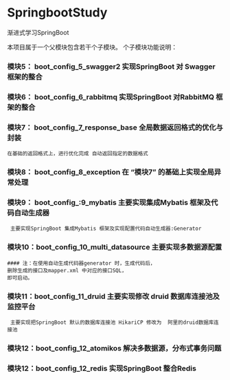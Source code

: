# SpringbootStudy
渐进式学习SpringBoot

本项目属于一个父模块包含若干个子模块。
个子模块功能说明：

### 模块5： boot_config_5_swagger2 实现SpringBoot 对 Swagger 框架的整合

### 模块6： boot_config_6_rabbitmq 实现SpringBoot 对RabbitMQ 框架的整合

### 模块7： boot_config_7_response_base 全局数据返回格式的优化与封装
```aidl
在基础的返回格式上，进行优化完成 自动返回指定的数据格式
```

### 模块8： boot_config_8_exception 在 “模块7” 的基础上实现全局异常处理

### 模块9： boot_config_:9_mybatis  主要实现集成Mybatis 框架及代码自动生成器
```aidl
 主要实现SpringBoot 集成Mybatis 框架及实现配置代码自动生成器:Generator
```

### 模块10：boot_config_10_multi_datasource  主要实现多数据源配置
```aidl
#### 注：在使用自动生成代码器generator 时，生成代码后，
删除生成的接口及mapper.xml 中对应的接口SQL，
即可启动。

```

### 模块11：boot_config_11_druid 主要实现修改 druid 数据库连接池及监控平台
```aidl
 主要实现把SpringBoot 默认的数据库连接池 HikariCP 修改为  阿里的druid数据库连接池
```  
### 模块12：boot_config_12_atomikos 解决多数据源，分布式事务问题



### 模块12：boot_config_12_redis 实现SpringBoot 整合Redis
